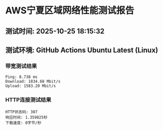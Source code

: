 # AWS宁夏区域网络性能测试报告
## 测试时间: 2025-10-25 18:15:32
## 测试环境: GitHub Actions Ubuntu Latest (Linux)

### 带宽测试结果
```
Ping: 8.738 ms
Download: 1834.68 Mbit/s
Upload: 1583.20 Mbit/s
```

### HTTP连接测试结果
```
HTTP状态码: 307
响应时间: 1.359825秒
下载速度: 0字节/秒
```


